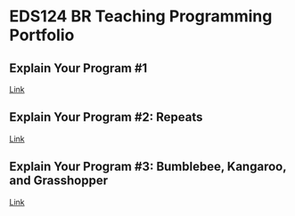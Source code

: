# EDS124 BR Teaching Programming Portfolio

## Explain Your Program #1

[Link](https://youtu.be/e2BsjjyCyBU)

## Explain Your Program #2: Repeats
[Link](https://youtu.be/zS_AzIve0oY)

## Explain Your Program #3: Bumblebee, Kangaroo, and Grasshopper
[Link](https://youtu.be/jaEuLhrV3Pw)
